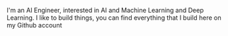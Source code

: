 I'm an AI Engineer, interested in AI and Machine Learning and Deep Learning. I like to build things, you can find everything that I build here on my Github account

<!---
phungdx/phungdx is a ✨ special ✨ repository because its `README.md` (this file) appears on your GitHub profile.
You can click the Preview link to take a look at your changes.
--->
